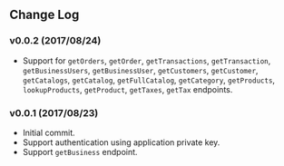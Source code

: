## Change Log

### v0.0.2 (2017/08/24)
- Support for `getOrders`, `getOrder`, `getTransactions`, `getTransaction`, `getBusinessUsers`, `getBusinessUser`, `getCustomers`, `getCustomer`, `getCatalogs`, `getCatalog`, `getFullCatalog`, `getCategory`, `getProducts`, `lookupProducts`, `getProduct`, `getTaxes`, `getTax` endpoints.

### v0.0.1 (2017/08/23)
- Initial commit.
- Support authentication using application private key.
- Support `getBusiness` endpoint.